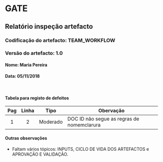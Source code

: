 # GATE
## Relatório inspeção artefacto
### Codificação do artefacto: TEAM_WORKFLOW
### Versão do artefacto: 1.0
#### Nome: Maria Pereira
#### Data: 05/11/2018

</br>

#### Tabela para registo de defeitos
|Pag|Linha|Tipo|Obervação
|:---:|:---:|:---:|---
|1|2|Moderado|DOC ID não segue as regras de nomemclarura

#### Outras observações
* Faltam vários tópicos: INPUTS, CICLO DE VIDA DOS ARTEFACTOS e APROVAÇÃO E VALIDAÇÃO.

</br>